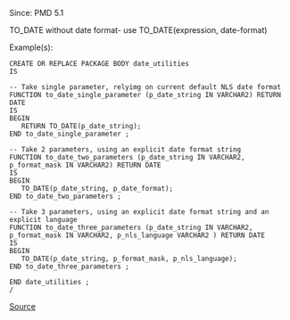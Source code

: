 Since: PMD 5.1

TO_DATE without date format- use TO_DATE(expression, date-format)

Example(s):
```
CREATE OR REPLACE PACKAGE BODY date_utilities
IS
 
-- Take single parameter, relyimg on current default NLS date format 
FUNCTION to_date_single_parameter (p_date_string IN VARCHAR2) RETURN DATE
IS
BEGIN
   RETURN TO_DATE(p_date_string); 
END to_date_single_parameter ;

-- Take 2 parameters, using an explicit date format string  
FUNCTION to_date_two_parameters (p_date_string IN VARCHAR2, p_format_mask IN VARCHAR2) RETURN DATE
IS
BEGIN
   TO_DATE(p_date_string, p_date_format); 
END to_date_two_parameters ;

-- Take 3 parameters, using an explicit date format string and an explicit language    
FUNCTION to_date_three_parameters (p_date_string IN VARCHAR2, p_format_mask IN VARCHAR2, p_nls_language VARCHAR2 ) RETURN DATE
IS
BEGIN
   TO_DATE(p_date_string, p_format_mask, p_nls_language); 
END to_date_three_parameters ;

END date_utilities ;
/
```

[Source](https://pmd.github.io/pmd-5.5.4/pmd-plsql/rules/plsql/dates.html#TO_DATEWithoutDateFormat)

